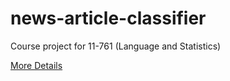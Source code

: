 # news-article-classifier

Course project for 11-761 (Language and Statistics)

[More Details](https://github.com/narendranathjoshi/news-article-classifier/wiki)
